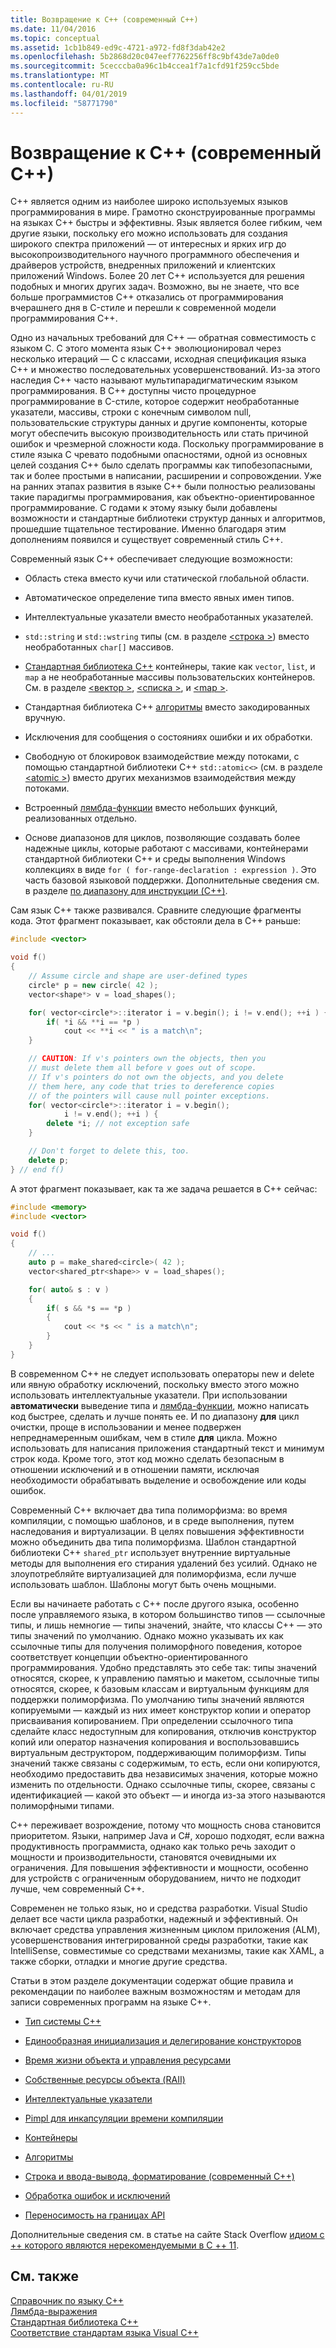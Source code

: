 ```yaml
---
title: Возвращение к C++ (современный C++)
ms.date: 11/04/2016
ms.topic: conceptual
ms.assetid: 1cb1b849-ed9c-4721-a972-fd8f3dab42e2
ms.openlocfilehash: 5b2868d20c047eef7762256ff8c9bf43de7a0de0
ms.sourcegitcommit: 5cecccba0a96c1b4ccea1f7a1cfd91f259cc5bde
ms.translationtype: MT
ms.contentlocale: ru-RU
ms.lasthandoff: 04/01/2019
ms.locfileid: "58771790"
---
```

# <a name="welcome-back-to-c-modern-c"></a>Возвращение к C++ (современный C++)

C++ является одним из наиболее широко используемых языков программирования в мире. Грамотно сконструированные программы на языках C++ быстры и эффективны. Язык является более гибким, чем другие языки, поскольку его можно использовать для создания широкого спектра приложений — от интересных и ярких игр до высокопроизводительного научного программного обеспечения и драйверов устройств, внедренных приложений и клиентских приложений Windows. Более 20 лет C++ используется для решения подобных и многих других задач. Возможно, вы не знаете, что все больше программистов С++ отказались от программирования вчерашнего дня в C-стиле и перешли к современной модели программирования С++.

Одно из начальных требований для C++ — обратная совместимость с языком C. С этого момента язык C++ эволюционировал через несколько итераций — C с классами, исходная спецификация языка C++ и множество последовательных усовершенствований. Из-за этого наследия C++ часто называют мультипарадигматическим языком программирования. В C++ доступны чисто процедурное программирование в C-стиле, которое содержит необработанные указатели, массивы, строки с конечным символом null, пользовательские структуры данных и другие компоненты, которые могут обеспечить высокую производительность или стать причиной ошибок и чрезмерной сложности кода.  Поскольку программирование в стиле языка C чревато подобными опасностями, одной из основных целей создания C++ было сделать программы как типобезопасными, так и более простыми в написании, расширении и сопровождении. Уже на ранних этапах развития в языке C++ были полностью реализованы такие парадигмы программирования, как объектно-ориентированное программирование. С годами к этому языку были добавлены возможности и стандартные библиотеки структур данных и алгоритмов, прошедшие тщательное тестирование. Именно благодаря этим дополнениям появился и существует современный стиль C++.

Современный язык C++ обеспечивает следующие возможности:

- Область стека вместо кучи или статической глобальной области.

- Автоматическое определение типа вместо явных имен типов.

- Интеллектуальные указатели вместо необработанных указателей.

- `std::string` и `std::wstring` типы (см. в разделе [ \<строка >](../standard-library/string.md)) вместо необработанных `char[]` массивов.

- [Стандартная библиотека C++](../standard-library/cpp-standard-library-header-files.md) контейнеры, такие как `vector`, `list`, и `map` а не необработанные массивы пользовательских контейнеров. См. в разделе [ \<вектор >](../standard-library/vector.md), [ \<списка >](../standard-library/list.md), и [ \<map >](../standard-library/map.md).

- Стандартная библиотека C++ [алгоритмы](../standard-library/algorithm.md) вместо закодированных вручную.

- Исключения для сообщения о состояниях ошибки и их обработки.

- Свободную от блокировок взаимодействие между потоками, с помощью стандартной библиотеки C++ `std::atomic<>` (см. в разделе [ \<atomic >](../standard-library/atomic.md)) вместо других механизмов взаимодействия между потоками.

- Встроенный [лямбда-функции](../cpp/lambda-expressions-in-cpp.md) вместо небольших функций, реализованных отдельно.

- Основе диапазонов для циклов, позволяющие создавать более надежные циклы, которые работают с массивами, контейнерами стандартной библиотеки C++ и среды выполнения Windows коллекциях в виде `for ( for-range-declaration : expression )`. Это часть базовой языковой поддержки. Дополнительные сведения см. в разделе [по диапазону для инструкции (C++)](../cpp/range-based-for-statement-cpp.md).

Сам язык C++ также развивался. Сравните следующие фрагменты кода. Этот фрагмент показывает, как обстояли дела в C++ раньше:

```cpp
#include <vector>

void f()
{
    // Assume circle and shape are user-defined types
    circle* p = new circle( 42 );
    vector<shape*> v = load_shapes();

    for( vector<circle*>::iterator i = v.begin(); i != v.end(); ++i ) {
        if( *i && **i == *p )
            cout << **i << " is a match\n";
    }

    // CAUTION: If v's pointers own the objects, then you
    // must delete them all before v goes out of scope.
    // If v's pointers do not own the objects, and you delete
    // them here, any code that tries to dereference copies
    // of the pointers will cause null pointer exceptions.
    for( vector<circle*>::iterator i = v.begin();
            i != v.end(); ++i ) {
        delete *i; // not exception safe
    }

    // Don't forget to delete this, too.
    delete p;
} // end f()
```

А этот фрагмент показывает, как та же задача решается в C++ сейчас:

```cpp
#include <memory>
#include <vector>

void f()
{
    // ...
    auto p = make_shared<circle>( 42 );
    vector<shared_ptr<shape>> v = load_shapes();

    for( auto& s : v )
    {
        if( s && *s == *p )
        {
            cout << *s << " is a match\n";
        }
    }
}
```

В современном C++ не следует использовать операторы new и delete или явную обработку исключений, поскольку вместо этого можно использовать интеллектуальные указатели. При использовании **автоматически** выведение типа и [лямбда-функции](../cpp/lambda-expressions-in-cpp.md), можно написать код быстрее, сделать и лучше понять ее. И по диапазону **для** цикл очистки, проще в использовании и менее подвержен непреднамеренным ошибкам, чем в стиле **для** цикла. Можно использовать для написания приложения стандартный текст и минимум строк кода. Кроме того, этот код можно сделать безопасным в отношении исключений и в отношении памяти, исключая необходимости обрабатывать выделение и освобождение или коды ошибок.

Современный C++ включает два типа полиморфизма: во время компиляции, с помощью шаблонов, и в среде выполнения, путем наследования и виртуализации. В целях повышения эффективности можно объединить два типа полиморфизма. Шаблон стандартной библиотеки C++ `shared_ptr` использует внутренние виртуальные методы для выполнения его стирания удалений без усилий. Однако не злоупотребляйте виртуализацией для полиморфизма, если лучше использовать шаблон. Шаблоны могут быть очень мощными.

Если вы начинаете работать с С++ после другого языка, особенно после управляемого языка, в котором большинство типов — ссылочные типы, и лишь немногие — типы значений, знайте, что классы С++ — это типы значений по умолчанию. Однако можно указывать их как ссылочные типы для получения полиморфного поведения, которое соответствует концепции объектно-ориентированного программирования. Удобно представлять это себе так: типы значений относятся, скорее, к управлению памятью и макетом, ссылочные типы относятся, скорее, к базовым классам и виртуальным функциям для поддержки полиморфизма. По умолчанию типы значений являются копируемыми — каждый из них имеет конструктор копии и оператор присваивания копированием. При определении ссылочного типа сделайте класс недоступным для копирования, отключив конструктор копий или оператор назначения копирования и воспользовавшись виртуальным деструктором, поддерживающим полиморфизм. Типы значений также связаны с содержимым, то есть, если они копируются, необходимо предоставить два независимых значения, которые можно изменить по отдельности. Однако ссылочные типы, скорее, связаны с идентификацией — какой это объект — и иногда из-за этого называются полиморфными типами.

C++ переживает возрождение, потому что мощность снова становится приоритетом. Языки, например Java и C#, хорошо подходят, если важна продуктивность программиста, однако как только речь заходит о мощности и производительности, становятся очевидными их ограничения. Для повышения эффективности и мощности, особенно для устройств с ограниченным оборудованием, ничто не подходит лучше, чем современный С++.

Современен не только язык, но и средства разработки. Visual Studio делает все части цикла разработки, надежный и эффективный. Он включает средства управления жизненным циклом приложения (ALM), усовершенствования интегрированной среды разработки, такие как IntelliSense, совместимые со средствами механизмы, такие как XAML, а также сборки, отладки и многие другие средства.

Статьи в этом разделе документации содержат общие правила и рекомендации по наиболее важным возможностям и методам для записи современных программ на языке C++.

- [Тип системы C++](../cpp/cpp-type-system-modern-cpp.md)

- [Единообразная инициализация и делегирование конструкторов](../cpp/uniform-initialization-and-delegating-constructors.md)

- [Время жизни объекта и управления ресурсами](../cpp/object-lifetime-and-resource-management-modern-cpp.md)

- [Собственные ресурсы объекта (RAII)](../cpp/objects-own-resources-raii.md)

- [Интеллектуальные указатели](../cpp/smart-pointers-modern-cpp.md)

- [Pimpl для инкапсуляции времени компиляции](../cpp/pimpl-for-compile-time-encapsulation-modern-cpp.md)

- [Контейнеры](../cpp/containers-modern-cpp.md)

- [Алгоритмы](../cpp/algorithms-modern-cpp.md)

- [Строка и ввода-вывода, форматирование (современный C++)](../cpp/string-and-i-o-formatting-modern-cpp.md)

- [Обработка ошибок и исключений](../cpp/errors-and-exception-handling-modern-cpp.md)

- [Переносимость на границах API](../cpp/portability-at-abi-boundaries-modern-cpp.md)

Дополнительные сведения см. в статье на сайте Stack Overflow [идиом с ++ которого являются нерекомендуемыми в C ++ 11](https://stackoverflow.com/questions/9299101/which-c-idioms-are-deprecated-in-c11).

## <a name="see-also"></a>См. также

[Справочник по языку C++](../cpp/cpp-language-reference.md)<br/>
[Лямбда-выражения](../cpp/lambda-expressions-in-cpp.md)<br/>
[Стандартная библиотека C++](../standard-library/cpp-standard-library-reference.md)<br/>
[Соответствие стандартам языка Visual C++](../overview/visual-cpp-language-conformance.md)